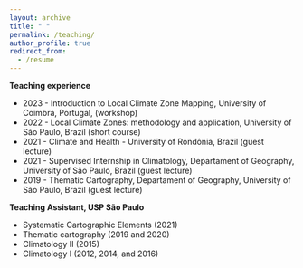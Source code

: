 ```yaml
---
layout: archive
title: " "
permalink: /teaching/
author_profile: true
redirect_from:
  - /resume
---
```


**Teaching experience**

* 2023 - Introduction to Local Climate Zone Mapping, University of Coimbra, Portugal, (workshop)
* 2022 - Local Climate Zones: methodology and application, University of São Paulo, Brazil (short course)
* 2021 - Climate and Health - University of Rondônia, Brazil (guest lecture)
* 2021 - Supervised Internship in Climatology, Departament of Geography, University of São Paulo, Brazil (guest lecture)
* 2019 - Thematic Cartography, Departament of Geography, University of São Paulo, Brazil (guest lecture)  

  
**Teaching Assistant, USP São Paulo**
* Systematic Cartographic Elements (2021)
* Thematic cartography (2019 and 2020)
* Climatology II (2015)
* Climatology I (2012, 2014, and 2016)



